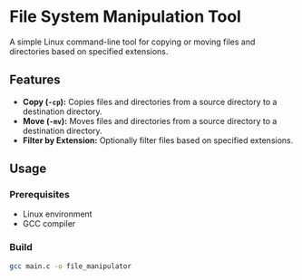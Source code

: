 # File System Manipulation Tool

A simple Linux command-line tool for copying or moving files and directories based on specified extensions.

## Features

- **Copy (`-cp`):** Copies files and directories from a source directory to a destination directory.
- **Move (`-mv`):** Moves files and directories from a source directory to a destination directory.
- **Filter by Extension:** Optionally filter files based on specified extensions.

## Usage

### Prerequisites

- Linux environment
- GCC compiler

### Build

```bash
gcc main.c -o file_manipulator
